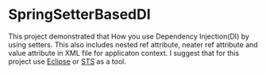 # SpringSetterBasedDI
This project demonstrated that How you use Dependency Injection(DI) by using setters. This also includes nested ref attribute, neater 
ref attribute and value attribute in XML file for applicaton context. I suggest that for this project 
use [Eclipse](https://www.eclipse.org/downloads/) or [STS](https://spring.io/tools) as a tool.
